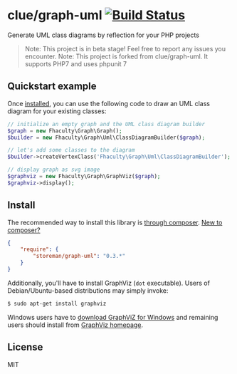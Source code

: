 # clue/graph-uml [![Build Status](https://travis-ci.org/clue/graph-uml.png?branch=master)](https://travis-ci.org/clue/graph-uml)

Generate UML class diagrams by reflection for your PHP projects

> Note: This project is in beta stage! Feel free to report any issues you encounter.
> Note: This project is forked from clue/graph-uml. It supports PHP7 and uses phpunit 7
## Quickstart example

Once [installed](#install), you can use the following code to draw an UML class
diagram for your existing classes:

```php
// initialize an empty graph and the UML class diagram builder
$graph = new Fhaculty\Graph\Graph();
$builder = new Fhaculty\Graph\Uml\ClassDiagramBuilder($graph);

// let's add some classes to the diagram
$builder->createVertexClass('Fhaculty\Graph\Uml\ClassDiagramBuilder');

// display graph as svg image
$graphviz = new Fhaculty\Graph\GraphViz($graph);
$graphviz->display();
```

## Install

The recommended way to install this library is [through composer](http://getcomposer.org). [New to composer?](http://getcomposer.org/doc/00-intro.md)

```JSON
{
    "require": {
        "storeman/graph-uml": "0.3.*"
    }
}
```

Additionally, you'll have to install GraphViz (`dot` executable).
Users of Debian/Ubuntu-based distributions may simply invoke:

```bash
$ sudo apt-get install graphviz
```

Windows users have to [download GraphViZ for Windows](http://www.graphviz.org/Download_windows.php) and remaining
users should install from [GraphViz homepage](http://www.graphviz.org/Download.php).

## License

MIT
